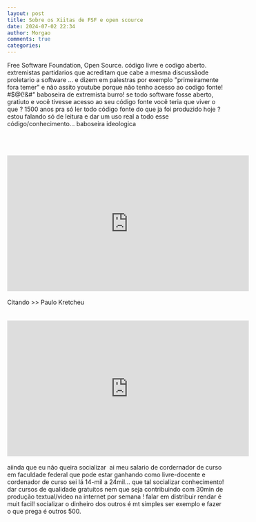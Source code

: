 ```yaml
---
layout: post
title: Sobre os Xiitas de FSF e open scource
date: 2024-07-02 22:34
author: Morgao
comments: true
categories:
---
```

Free Software Foundation, Open Source. código livre e codigo aberto. extremistas partidarios que acreditam que cabe a mesma discussãode proletario a software ... e dizem em palestras por exemplo "primeiramente fora temer" e não assito youtube porque não tenho acesso ao codigo fonte! #$@(!&amp;#" baboseira de extremista burro! se todo software fosse aberto, gratiuto e você tivesse acesso ao seu código fonte você teria que viver o que ? 1500 anos pra só ler todo código fonte do que ja foi produzido hoje ? estou falando só de leitura e dar um uso real a todo esse código/conhecimento... baboseira ideologica<br />
<br />
<br />
<br />
<iframe allow="accelerometer; autoplay; encrypted-media; gyroscope; picture-in-picture" allowfullscreen="" frameborder="0" height="315" src="https://www.youtube.com/embed/do6_1utkO2k" width="560"></iframe>

<br />
<br />
Citando &gt;&gt;&nbsp;Paulo Kretcheu<br />
<br />
<br />
<iframe allow="accelerometer; autoplay; encrypted-media; gyroscope; picture-in-picture" allowfullscreen="" frameborder="0" height="315" src="https://www.youtube.com/embed/0I5ZX_x7AUE" width="560"></iframe>

<br />
<br />
aiinda que eu não queira socializar&nbsp; ai meu salario de cordernador de curso em faculdade federal que pode estar ganhando como livre-docente e cordenador de curso sei lá 14-mil a 24mil... que tal socializar conhecimento! dar cursos de qualidade gratuitos nem que seja contribuindo com 30min de produção textual/video na internet por semana ! falar em distribuir rendar é muit facil! socializar o dinheiro dos outros é mt simples ser exemplo e fazer o que prega é outros 500. 
